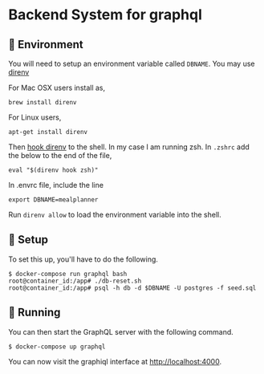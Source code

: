 # Backend System for graphql

## :office: Environment

You will need to setup an environment variable called `DBNAME`. You may use [direnv](https://direnv.net/)

For Mac OSX users install as,

```
brew install direnv
```

For Linux users,

```
apt-get install direnv
```
Then [hook direnv](https://direnv.net/docs/hook.html) to the shell. In my case I am running zsh. In `.zshrc` add the below to the end of the file,
```
eval "$(direnv hook zsh)"
```
In .envrc file, include the line
```
export DBNAME=mealplanner
```
Run `direnv allow` to load the environment variable into the shell.

## :hammer: Setup

To set this up, you'll have to do the following. 

```
$ docker-compose run graphql bash
root@container_id:/app# ./db-reset.sh
root@container_id:/app# psql -h db -d $DBNAME -U postgres -f seed.sql
```

## :rocket: Running

You can then start the GraphQL server with the following command.

```
$ docker-compose up graphql
```

You can now visit the graphiql interface at [http://localhost:4000](http://localhost:4000).
